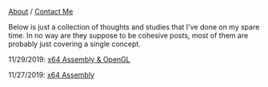 [About](about.md) / [Contact Me](contact.md)

Below is just a collection of thoughts and studies that I've done on my spare time. In no way are they suppose to be cohesive posts, most of them are probably just covering a single concept.

11/29/2019: [x64 Assembly & OpenGL](x64-assembly-opengl.md)

11/27/2019: [x64 Assembly](x64-assembly.md)
